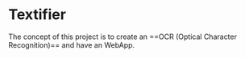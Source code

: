 # Textifier

The concept of this project is to create an ==OCR (Optical Character Recognition)== and have an WebApp.

